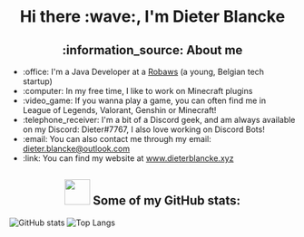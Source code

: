 <h1 align="center">Hi there :wave:, I'm Dieter Blancke</h1>

<h2 align="center">:information_source: About me</h2>
<ul>
  <li>:office: I'm a Java Developer at a <a href="https://robaws.be">Robaws</a> (a young, Belgian tech startup)</li>
  <li>:computer: In my free time, I like to work on Minecraft plugins</li>
  <li>:video_game: If you wanna play a game, you can often find me in League of Legends, Valorant, Genshin or Minecraft!</li>
  <li>:telephone_receiver: I'm a bit of a Discord geek, and am always available on my Discord: Dieter#7767, I also love working on Discord Bots!</li>
  <li>:email: You can also contact me through my email: <a href="mailto:dieter.blancke@outlook.com">dieter.blancke@outlook.com</a></li>
  <li>:link: You can find my website at <a href="https://dieterblancke.xyz">www.dieterblancke.xyz</a></li>
</ul>

<h2 align="center">
  <img src="https://github.githubassets.com/images/modules/logos_page/Octocat.png" width="45" height="45" />
  <span>Some of my GitHub stats:</span>
</h2>

<img src="https://github-readme-stats.vercel.app/api?username=dieterblancke" alt="GitHub stats" />

<img src="https://github-readme-stats.vercel.app/api/top-langs/?username=dieterblancke" alt="Top Langs" />

